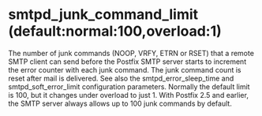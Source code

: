# smtpd_junk_command_limit (default:normal:100,overload:1) 


The number of junk commands (NOOP, VRFY, ETRN or RSET) that a remote
SMTP client can send before the Postfix SMTP server starts to
increment the error counter with each junk command.  The junk
command count is reset after mail is delivered.  See also the
smtpd_error_sleep_time and smtpd_soft_error_limit configuration
parameters.  Normally the default limit is 100, but it changes under
overload to just 1. With Postfix 2.5 and earlier, the SMTP server
always allows up to 100 junk commands by default.  


